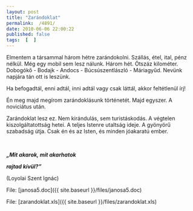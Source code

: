 ```yaml
---
layout: post
title: "Zarándoklat"
permalink:  /4891/ 
date: 2010-06-06 22:00:22
published: false
tags:  [  ] 
---
```

Elmentem a társammal három hétre zarándokolni. Szállás, étel, ital, pénz nélkül. Még egy mobil sem lesz nálunk. Három hét. &Ouml;tszáz kilométer. Dobogókő - Bodajk - Andocs - Búcsúszentlászló - Máriagyűd. Nevünk napjára tán ott is leszünk.

Ha befogadtál, enni adtál, inni adtál vagy csak láttál, akkor feltétlenül írj!

Én meg majd megírom zarándoklásunk történetét. Majd egyszer. A noviciátus után.

Zarándoklat lesz ez. Nem kirándulás, sem turistáskodás. A végtelen kiszolgáltatottság hetei. A teljes Istenre utaltság ideje. A gyönyörű szabadság útja. Csak én és az Isten, és minden jóakaratú ember.

&nbsp;

<p class="rtecenter"><strong><em>&bdquo;Mit akarok, mit akarhatok

rajtad kívül?&rdquo;

</em></strong>(Loyolai Szent Ignác)</p>

File: [janosa5.doc]({{ site.baseurl }}/files/janosa5.doc)

File: [zarandoklat.xls]({{ site.baseurl }}/files/zarandoklat.xls)


